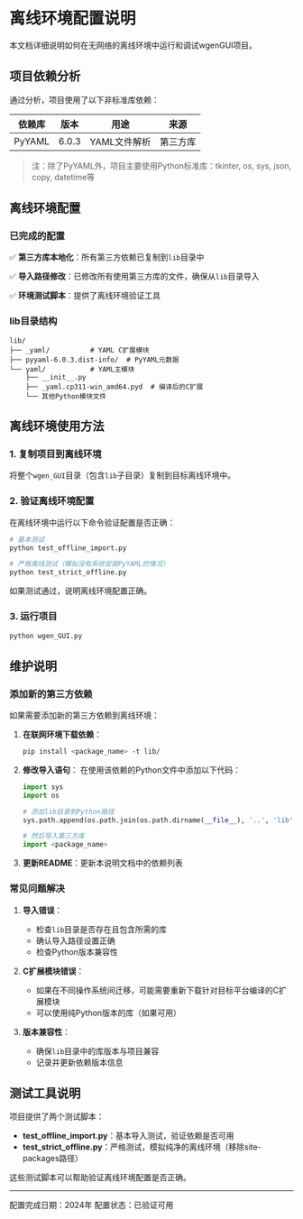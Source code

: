 # 离线环境配置说明

本文档详细说明如何在无网络的离线环境中运行和调试wgenGUI项目。

## 项目依赖分析

通过分析，项目使用了以下非标准库依赖：

| 依赖库 | 版本 | 用途 | 来源 |
|-------|------|------|------|
| PyYAML | 6.0.3 | YAML文件解析 | 第三方库 |

> 注：除了PyYAML外，项目主要使用Python标准库：tkinter, os, sys, json, copy, datetime等

## 离线环境配置

### 已完成的配置

✅ **第三方库本地化**：所有第三方依赖已复制到`lib`目录中

✅ **导入路径修改**：已修改所有使用第三方库的文件，确保从`lib`目录导入

✅ **环境测试脚本**：提供了离线环境验证工具

### lib目录结构

```
lib/
├── _yaml/          # YAML C扩展模块
├── pyyaml-6.0.3.dist-info/  # PyYAML元数据
└── yaml/           # YAML主模块
    ├── __init__.py
    ├── _yaml.cp311-win_amd64.pyd  # 编译后的C扩展
    └── 其他Python模块文件
```

## 离线环境使用方法

### 1. 复制项目到离线环境

将整个`wgen_GUI`目录（包含`lib`子目录）复制到目标离线环境中。

### 2. 验证离线环境配置

在离线环境中运行以下命令验证配置是否正确：

```bash
# 基本测试
python test_offline_import.py

# 严格离线测试（模拟没有系统安装PyYAML的情况）
python test_strict_offline.py
```

如果测试通过，说明离线环境配置正确。

### 3. 运行项目

```bash
python wgen_GUI.py
```

## 维护说明

### 添加新的第三方依赖

如果需要添加新的第三方依赖到离线环境：

1. **在联网环境下载依赖**：
   ```bash
   pip install <package_name> -t lib/
   ```

2. **修改导入语句**：
   在使用该依赖的Python文件中添加以下代码：
   ```python
   import sys
   import os
   
   # 添加lib目录到Python路径
   sys.path.append(os.path.join(os.path.dirname(__file__), '..', 'lib'))
   
   # 然后导入第三方库
   import <package_name>
   ```

3. **更新README**：更新本说明文档中的依赖列表

### 常见问题解决

1. **导入错误**：
   - 检查`lib`目录是否存在且包含所需的库
   - 确认导入路径设置正确
   - 检查Python版本兼容性

2. **C扩展模块错误**：
   - 如果在不同操作系统间迁移，可能需要重新下载针对目标平台编译的C扩展模块
   - 可以使用纯Python版本的库（如果可用）

3. **版本兼容性**：
   - 确保`lib`目录中的库版本与项目兼容
   - 记录并更新依赖版本信息

## 测试工具说明

项目提供了两个测试脚本：

- **test_offline_import.py**：基本导入测试，验证依赖是否可用
- **test_strict_offline.py**：严格测试，模拟纯净的离线环境（移除site-packages路径）

这些测试脚本可以帮助验证离线环境配置是否正确。

---

配置完成日期：2024年
配置状态：已验证可用